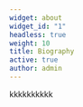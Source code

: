 ```yaml
---
widget: about
widget_id: "1"
headless: true
weight: 10
title: Biography
active: true
author: admin
---
```

k﻿kkkkkkkkk